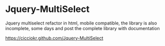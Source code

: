 # Jquery-MultiSelect
Jquery multiselect refactor in html, mobile compatible, the library is also incomplete, some days and post the complete library with documentation

https://cicciokr.github.com/Jquery-MultiSelect